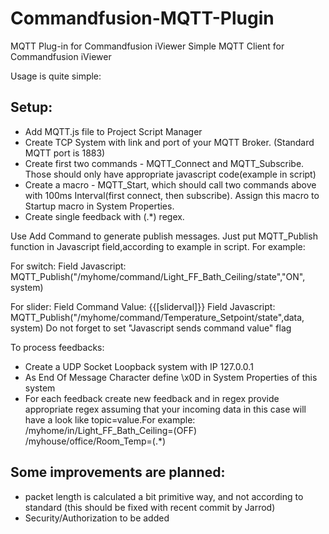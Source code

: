 # Commandfusion-MQTT-Plugin
MQTT Plug-in for Commandfusion iViewer
Simple MQTT Client for Commandfusion iViewer

Usage is quite simple:

## Setup:
- Add MQTT.js file to Project Script Manager
- Create TCP System with link and port of your MQTT Broker. (Standard MQTT port is 1883)
- Create first two commands - MQTT_Connect and MQTT_Subscribe. Those should only have appropriate javascript code(example in script)
- Create a macro - MQTT_Start, which should call two commands above with 100ms Interval(first connect, then subscribe). Assign this macro to Startup macro in System Properties.
- Create single feedback with (.*) regex.

Use Add Command to generate publish messages. Just put MQTT_Publish function in Javascript field,according to example in script.
For example:

For switch:
Field Javascript:
MQTT_Publish("/myhome/command/Light_FF_Bath_Ceiling/state","ON", system)

For slider:
Field Command Value:
{{[sliderval]}}
Field Javascript: 
MQTT_Publish("/myhome/command/Temperature_Setpoint/state",data, system)
Do not forget to set "Javascript sends command value" flag

To process feedbacks:
- Create a UDP Socket Loopback system with IP 127.0.0.1
- As End Of Message Character define \x0D in System Properties of this system
- For each feedback create new feedback and in regex provide appropriate regex assuming that your incoming data in this case will have a look like topic=value.For example:
/myhome/in/Light_FF_Bath_Ceiling=(OFF)
/myhouse/office/Room_Temp=(.*)

## Some improvements are planned:
- packet length is calculated a bit primitive way, and not according to standard (this should be fixed with recent commit by Jarrod)
- Security/Authorization to be added
